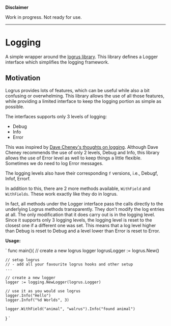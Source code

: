 **Disclaimer**

Work in progress. Not ready for use.

---

# Logging

A simple wrapper around the [logrus library](https://github.com/sirupsen/logrus). This library defines a Logger interface which simplifies the logging framework.

## Motivation

Logrus provides lots of features, which can be useful while also a bit confusing or overwhelming. This library allows the use of all those features, while providing a limited interface to keep the logging portion as simple as possible.

The interfaces supports only 3 levels of logging:

* Debug
* Info
* Error

This was inspired by [Dave Cheney's thoughts on logging](https://dave.cheney.net/2015/11/05/lets-talk-about-logging). Although Dave Cheney recommends the use of only 2 levels, Debug and Info, this library allows the use of Error level as well to keep things a little flexible. Sometimes we do need to log Error messages.

The logging levels also have their corresponding `f` versions, i.e., Debugf, Infof, Errorf.

In addition to this, there are 2 more methods available, `WithField` and `WithFields`. These work exactly like they do in logrus. 

In fact, all methods under the Logger interface pass the calls directly to the underlying Logrus methods transparently. They don't modify the log entries at all. The only modification that it does carry out is in the logging level. Since it supports only 3 logging levels, the logging level is reset to the closest one if a different one was set. This means that a log level higher than Debug is reset to Debug and a level lower than Error is reset to Error.

**Usage:**

`
func main(){
    // create a new logrus logger
    logrusLogger := logrus.New()

    // setup logrus
    // - add all your favourite logrus hooks and other setup
    ...

    // create a new logger
    logger := logging.NewLogger(logrus.Logger)

    // use it as you would use logrus
    logger.Info("Hello")
    logger.Infof("%d Worlds", 3)

    logger.WithField("animal", "walrus").Info("found animal")
}
`

